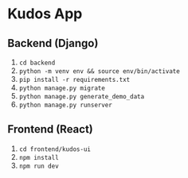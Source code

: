 # Kudos App

## Backend (Django)
1. `cd backend`
2. `python -m venv env && source env/bin/activate`
3. `pip install -r requirements.txt`
4. `python manage.py migrate`
5. `python manage.py generate_demo_data`
6. `python manage.py runserver`

## Frontend (React)
1. `cd frontend/kudos-ui`
2. `npm install`
3. `npm run dev`

